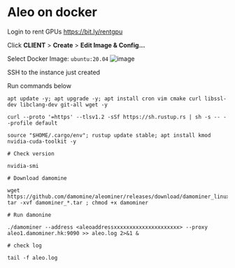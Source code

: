 # Aleo on docker

Login to rent GPUs https://bit.ly/rentgpu

Click **CLIENT** > **Create** > **Edit Image & Config...**

Select Docker Image: `ubuntu:20.04`
![image](https://user-images.githubusercontent.com/102939807/208348128-183ddcbb-3e06-49d8-b0c2-c792559383ae.png)

SSH to the instance just created

Run commands below

    apt update -y; apt upgrade -y; apt install cron vim cmake curl libssl-dev libclang-dev git-all wget -y
    
    curl --proto '=https' --tlsv1.2 -sSf https://sh.rustup.rs | sh -s -- --profile default

    source "$HOME/.cargo/env"; rustup update stable; apt install kmod nvidia-cuda-toolkit -y

`# Check version`

    nvidia-smi

`# Download damomine`

    wget https://github.com/damomine/aleominer/releases/download/damominer_linux_v2.0.0/damominer_linux_v2.0.0.tar
    tar -xvf damominer_*.tar ; chmod +x damominer

`# Run damonine`

    ./damominer --address <aleoaddressxxxxxxxxxxxxxxxxxxxxx> --proxy aleo1.damominer.hk:9090 >> aleo.log 2>&1 &

`# check log`

    tail -f aleo.log

